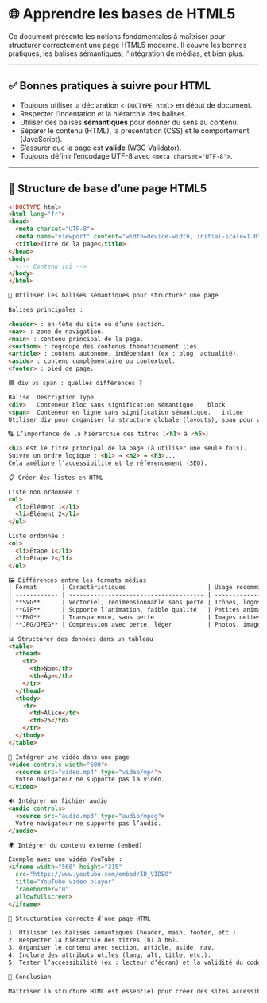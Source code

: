 # 🌐 Apprendre les bases de HTML5

Ce document présente les notions fondamentales à maîtriser pour structurer correctement une page HTML5 moderne. Il couvre les bonnes pratiques, les balises sémantiques, l'intégration de médias, et bien plus.

---

## ✅ Bonnes pratiques à suivre pour HTML

- Toujours utiliser la déclaration `<!DOCTYPE html>` en début de document.
- Respecter l’indentation et la hiérarchie des balises.
- Utiliser des balises **sémantiques** pour donner du sens au contenu.
- Séparer le contenu (HTML), la présentation (CSS) et le comportement (JavaScript).
- S’assurer que la page est **valide** (W3C Validator).
- Toujours définir l’encodage UTF-8 avec `<meta charset="UTF-8">`.

---

## 🧱 Structure de base d’une page HTML5

```html
<!DOCTYPE html>
<html lang="fr">
<head>
  <meta charset="UTF-8">
  <meta name="viewport" content="width=device-width, initial-scale=1.0">
  <title>Titre de la page</title>
</head>
<body>
  <!-- Contenu ici -->
</body>
</html>

🧩 Utiliser les balises sémantiques pour structurer une page

Balises principales :

<header> : en-tête du site ou d’une section.
<nav> : zone de navigation.
<main> : contenu principal de la page.
<section> : regroupe des contenus thématiquement liés.
<article> : contenu autonome, indépendant (ex : blog, actualité).
<aside> : contenu complémentaire ou contextuel.
<footer> : pied de page.

🟦 div vs span : quelles différences ?

Balise	Description	Type
<div>	Conteneur bloc sans signification sémantique.	block
<span>	Conteneur en ligne sans signification sémantique.	inline
Utiliser div pour organiser la structure globale (layouts), span pour appliquer du style à une portion de texte en ligne.

🔠 L’importance de la hiérarchie des titres (<h1> à <h6>)

<h1> est le titre principal de la page (à utiliser une seule fois).
Suivre un ordre logique : <h1> → <h2> → <h3>...
Cela améliore l’accessibilité et le référencement (SEO).

📋 Créer des listes en HTML

Liste non ordonnée :
<ul>
  <li>Élément 1</li>
  <li>Élément 2</li>
</ul>

Liste ordonnée :
<ol>
  <li>Étape 1</li>
  <li>Étape 2</li>
</ol>

🖼️ Différences entre les formats médias
| Format       | Caractéristiques                       | Usage recommandé                    |
| ------------ | -------------------------------------- | ----------------------------------- |
| **SVG**      | Vectoriel, redimensionnable sans perte | Icônes, logos                       |
| **GIF**      | Supporte l’animation, faible qualité   | Petites animations                  |
| **PNG**      | Transparence, sans perte               | Images nettes avec fond transparent |
| **JPG/JPEG** | Compression avec perte, léger          | Photos, images complexes            |

📊 Structurer des données dans un tableau
<table>
  <thead>
    <tr>
      <th>Nom</th>
      <th>Âge</th>
    </tr>
  </thead>
  <tbody>
    <tr>
      <td>Alice</td>
      <td>25</td>
    </tr>
  </tbody>
</table>

🎥 Intégrer une vidéo dans une page
<video controls width="600">
  <source src="video.mp4" type="video/mp4">
  Votre navigateur ne supporte pas la vidéo.
</video>

🔊 Intégrer un fichier audio
<audio controls>
  <source src="audio.mp3" type="audio/mpeg">
  Votre navigateur ne supporte pas l’audio.
</audio>

🌍 Intégrer du contenu externe (embed)

Exemple avec une vidéo YouTube :
<iframe width="560" height="315"
  src="https://www.youtube.com/embed/ID_VIDEO"
  title="YouTube video player"
  frameborder="0"
  allowfullscreen>
</iframe>

🧭 Structuration correcte d’une page HTML

1. Utiliser les balises sémantiques (header, main, footer, etc.).
2. Respecter la hiérarchie des titres (h1 à h6).
3. Organiser le contenu avec section, article, aside, nav.
4. Inclure des attributs utiles (lang, alt, title, etc.).
5. Tester l’accessibilité (ex : lecteur d’écran) et la validité du code.

🏁 Conclusion

Maîtriser la structure HTML est essentiel pour créer des sites accessibles, bien référencés et maintenables. Ce guide vous offre les bases pour construire des pages claires et bien organisées.